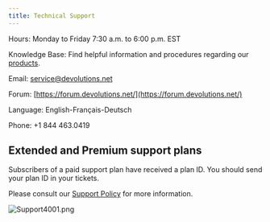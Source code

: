 ```yaml
---
title: Technical Support
---
```


Hours: Monday to Friday 7:30 a.m. to 6:00 p.m. EST  

Knowledge Base: Find helpful information and procedures regarding our [products](/rdm/mac/).  

Email: [service@devolutions.net](mailto:service@devolutions.net)  

Forum: [https://forum.devolutions.net/](https://forum.devolutions.net/)  

Language: English-Français-Deutsch  

Phone: +1 844 463.0419  

## Extended and Premium support plans 
Subscribers of a paid support plan have received a plan ID. You should send your plan ID in your tickets.  

Please consult our [Support Policy](https://cdndevolutions.blob.core.windows.net/documents/legal/eula/support-level-addendum-en.pdf) for more information.  

![Support4001.png](/img/en/rdm/mac/Support4001.png) 

